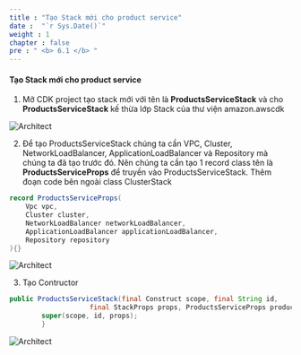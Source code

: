 ```yaml
---
title : "Tạo Stack mới cho product service"
date :  "`r Sys.Date()`" 
weight : 1
chapter : false
pre : " <b> 6.1 </b> "
---
```


#### Tạo Stack mới cho product service

1. Mở CDK project tạo stack mới với tên là **ProductsServiceStack** và cho **ProductsServiceStack** kế thừa lớp Stack của thư viện amazon.awscdk

![Architect](/images/6/newstack/01.png?featherlight=false&width=60pc)

2. Để tạo ProductsServiceStack chúng ta cần VPC, Cluster, NetworkLoadBalancer, ApplicationLoadBalancer và Repository mà chúng ta đã tạo trước đó. Nên chúng ta cần tạo 1 record class tên là **ProductsServiceProps** để truyền vào ProductsServiceStack. Thêm đoạn code bên ngoài class ClusterStack

```java
record ProductsServiceProps(
    Vpc vpc,
    Cluster cluster,
    NetworkLoadBalancer networkLoadBalancer,
    ApplicationLoadBalancer applicationLoadBalancer,
    Repository repository
){}
```

![Architect](/images/6/newstack/02.png?featherlight=false&width=60pc)

3. Tạo Contructor

```java
public ProductsServiceStack(final Construct scope, final String id,
                    final StackProps props, ProductsServiceProps productsServiceProps) {
        super(scope, id, props);
        }
```

![Architect](/images/6/newstack/03.png?featherlight=false&width=60pc)


